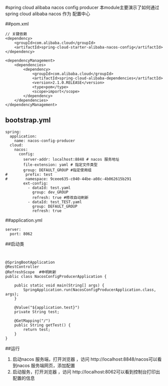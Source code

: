 
#spring cloud alibaba nacos config producer 
本module主要演示了如何通过spring cloud alibaba nacos 作为 配置中心


##pom.xml

``` 
// 关键依赖
<dependency>
    <groupId>com.alibaba.cloud</groupId>
    <artifactId>spring-cloud-starter-alibaba-nacos-config</artifactId>
</dependency>

<dependencyManagement>
    <dependencies>
        <dependency>
            <groupId>com.alibaba.cloud</groupId>
            <artifactId>spring-cloud-alibaba-dependencies</artifactId>
            <version>2.1.0.RELEASE</version>
            <type>pom</type>
            <scope>import</scope>
        </dependency>
    </dependencies>
</dependencyManagement>
```

## bootstrap.yml
```
spring:
  application:
    name: nacos-config-producer
  cloud:
    nacos:
      config:
        server-addr: localhost:8848 # nacos 服务地址
        file-extension: yaml # 指定文件类型
        group: DEFAULT_GROUP #指定使用组
#        prefix: test
#        namespace: 9ceee635-c040-44be-a08c-4b062615b291
        ext-config:
          - dataId: test.yaml
            group: dev_GROUP
            refresh: true #修改自动刷新
          - dataId: test_TEST.yaml
            group: DEFAULT_GROUP
            refresh: true

```
##application.yml


```
server:
  port: 8062
```
##启动类


```


@SpringBootApplication
@RestController
@RefreshScope  #申明刷新
public class NacosConfigProducerApplication {

    public static void main(String[] args) {
        SpringApplication.run(NacosConfigProducerApplication.class, args);
    }

    @Value("${application.test}")
    private String test;

    @GetMapping("/")
    public String getTest() {
        return test;
    }
}
```


##运行
1.  启动nacos 服务端，打开浏览器 ，访问 http://localhost:8848/nacos可以看到nacos 服务端网页，添加配置
2.  启动服务，打开浏览器 ，访问 http://localhost:8062可以看到控制台打印出配置的信息
